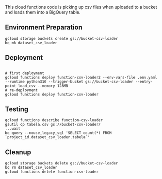 This cloud functions code is picking up csv files when uploaded to a bucket and loads them into a BigQuery table.

## Environment Preparation
```
gcloud storage buckets create gs://bucket-csv-loader
bq mk dataset_csv_loader
```


## Deployment

```

# first deployment
gcloud functions deploy function-csv-loader2 --env-vars-file .env.yaml --runtime python310 --trigger-bucket gs://bucket-csv-loader --entry-point load_csv --memory 128MB
# re-deployment
gcloud functions deploy function-csv-loader

```

## Testing
```
gcloud functions describe function-csv-loader
gsutil cp tabela.csv gs://bucket-csv-loader/
...wait
bq query --nouse_legacy_sql 'SELECT count(*) FROM `project_id.dataset_csv_loader.tabela`'
```

## Cleanup
```
gcloud storage buckets delete gs://bucket-csv-loader
bq rm dataset_csv_loader
gcloud functions delete function-csv-loader
```